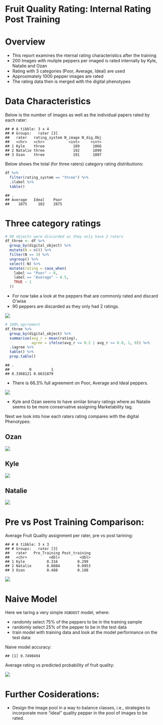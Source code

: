 Fruit Quality Rating: Internal Rating Post Training
================

# Overview

- This report examines the nternal rating characteristics after the
  training
- 200 Images with muliple peppers per imaged is rated internally by
  Kyle, Natalie and Ozan
- Rating with 3 categories (Poor, Average, Ideal) are used
- Approximately 1000 pepper images are rated
- The rating data then is merged with the digital phenotypes

# Data Characteristics

Below is the number of images as well as the individual papers rated by
each rater:

    ## # A tibble: 3 x 4
    ## # Groups:   rater [3]
    ##   rater   rating_system N_image N_dig.Obj
    ##   <chr>   <chr>           <int>     <int>
    ## 1 Kyle    three             189      1066
    ## 2 Natalie three             192      1099
    ## 3 Ozan    three             191      1087

Below shows the total (for three raters) category rating distributions:

``` r
df %>%
  filter(rating_system == "three") %>%
  .$label %>%
  table()
```

    ## .
    ## Average   Ideal    Poor 
    ##    1075     102    2075

# Three category ratings

``` r
# 90 objects were discarded as they only have 2 raters
df_three <- df %>%
  group_by(digital_object) %>%
  mutate(N = n()) %>%
  filter(N == 3) %>%
  ungroup() %>%
  select(-N) %>%
  mutate(rating = case_when(
    label == "Poor" ~ 0, 
    label == "Average" ~ 0.5,
    TRUE ~ 1
  ))
```

- For now take a look at the peppers that are commonly rated and discard
  O’wise
- 90 peppers are discarded as they only had 2 ratings.

![](Data_Explore_PostTrain_files/figure-gfm/unnamed-chunk-4-1.png)<!-- -->

``` r
# 100% agrrement
df_three %>%
  group_by(digital_object) %>%
  summarise(avg_r = mean(rating),
            agree = ifelse(avg_r <= 0.2 | avg_r >= 0.8, 1, 0)) %>%
  .$agree %>%
  table() %>%
  prop.table()
```

    ## .
    ##         0         1 
    ## 0.3368121 0.6631879

- There is 66.3% full agreement on Poor, Average and Ideal peppers.

![](Data_Explore_PostTrain_files/figure-gfm/unnamed-chunk-6-1.png)<!-- -->

- Kyle and Ozan seems to have similar binary ratings where as Natalie
  seems to be more conservative assigning Marketability tag.

Next we look into how each raters rating compares with the digital
Phenotypes:

## Ozan

![](Data_Explore_PostTrain_files/figure-gfm/unnamed-chunk-7-1.png)<!-- -->

## Kyle

![](Data_Explore_PostTrain_files/figure-gfm/unnamed-chunk-8-1.png)<!-- -->

## Natalie

![](Data_Explore_PostTrain_files/figure-gfm/unnamed-chunk-9-1.png)<!-- -->

# Pre vs Post Training Comparison:

Average Fruit Quality assignment per rater, pre vs post tarining:

    ## # A tibble: 3 x 3
    ## # Groups:   rater [3]
    ##   rater   Pre_Training Post_training
    ##   <chr>          <dbl>         <dbl>
    ## 1 Kyle          0.316         0.299 
    ## 2 Natalie       0.0884        0.0953
    ## 3 Ozan          0.488         0.188

![](Data_Explore_PostTrain_files/figure-gfm/unnamed-chunk-10-1.png)<!-- -->

# Naive Model

Here we taring a very simple `XGBOOST` model, where:

- randomly select 75% of the peppers to be in the training sample
- randomly select 25% of the pepper to be in the test data
- train model with training data and look at the model performance on
  the test data:

Naive model accuracy:

    ## [1] 0.7490494

Average rating vs predicted probability of fruit quality:

![](Data_Explore_PostTrain_files/figure-gfm/unnamed-chunk-13-1.png)<!-- -->

# Further Cosiderations:

- Design the image pool in a way to balance classes, i.e., strategies to
  incorporate more “ideal” quality pepper in the pool of images to be
  rated.

